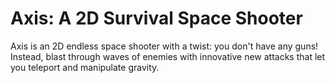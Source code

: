 # Axis: A 2D Survival Space Shooter

Axis is an 2D endless space shooter with a twist: you don't have any guns! 
Instead, blast through waves of enemies with innovative new attacks that let you teleport and manipulate gravity.
